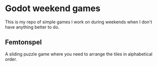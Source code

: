 # Godot weekend games
This is my repo of simple games I work on during weekends when I don't have anything better to do.

## Femtonspel
A sliding puzzle game where you need to arrange the tiles in alphabetical order.
